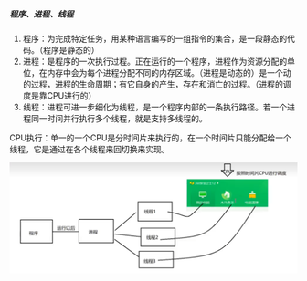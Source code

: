 ##### 程序、进程、线程

1. 程序：为完成特定任务，用某种语言编写的一组指令的集合，是一段静态的代码。（程序是静态的）
2. 进程：是程序的一次执行过程。正在运行的一个程序，进程作为资源分配的单位，在内存中会为每个进程分配不同的内存区域。（进程是动态的）是一个动的过程，进程的生命周期；有它自身的产生，存在和消亡的过程。（进程的调度是靠CPU进行的）
3. 线程：进程可进一步细化为线程，是一个程序内部的一条执行路径。若一个进程同一时间并行执行多个线程，就是支持多线程的。

CPU执行：单一的一个CPU是分时间片来执行的，在一个时间片只能分配给一个线程，它是通过在各个线程来回切换来实现。

![进程线程](../image/进程-线程)